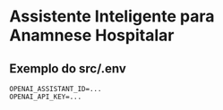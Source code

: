 # Assistente Inteligente para Anamnese Hospitalar
## Exemplo do src/.env
```
OPENAI_ASSISTANT_ID=...
OPENAI_API_KEY=...
```
